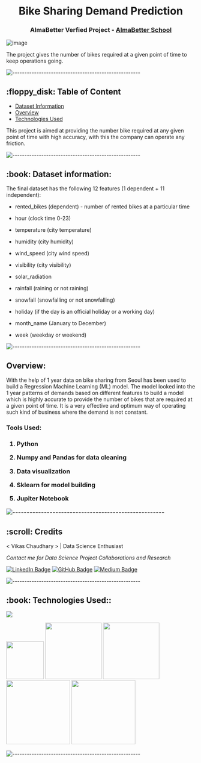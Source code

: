 <h1 align="center"> Bike Sharing Demand Prediction </h1>
<h3 align="center"> AlmaBetter Verfied Project - <a href="https://www.almabetter.com/"> AlmaBetter School </a> </h5>

![image](https://img.freepik.com/free-vector/bicycle-isometric-composition_98292-6968.jpg?w=740&t=st=1674133479~exp=1674134079~hmac=a753032aae8d1c6b4bf31375f3036157162044150348041bdc8626a5aa4939d5)

<p>The project gives the number of bikes required at a given point of time to keep operations going.</p>

![-----------------------------------------------------](https://raw.githubusercontent.com/andreasbm/readme/master/assets/lines/rainbow.png)

<h2> :floppy_disk: Table of Content</h2>

  * [Dataset Information](#dataset-information)
  * [Overview](#overview)
  * [Technologies Used](#technologies-used)

This project is aimed at providing the number bike required at any given point of time with high accuracy, with this the company can operate any friction.

![-----------------------------------------------------](https://raw.githubusercontent.com/andreasbm/readme/master/assets/lines/rainbow.png)



<h2> :book: Dataset information:</h2>

The final dataset has the following 12 features (1 dependent + 11 independent):

* rented_bikes (dependent) - number of rented bikes at a particular time

* hour (clock time 0-23)

* temperature (city temperature)

* humidity (city humidity)

* wind_speed (city wind speed)

* visibility (city visibility)

* solar_radiation

* rainfall (raining or not raining)

* snowfall (snowfalling or not snowfalling)

* holiday (if the day is an official holiday or a working day)

* month_name (January to December)

* week (weekday or weekend)

![-----------------------------------------------------](https://raw.githubusercontent.com/andreasbm/readme/master/assets/lines/rainbow.png)

<h2> Overview:</h2>

With the help of 1 year data on bike sharing from Seoul has been used to build a Regression Machine Learning (ML) model. The model looked into the 1 year patterns of demands based on different features to build a model which is highly accurate to provide the number of bikes that are required at a given point of time. It is a very effective and optimum way of operating such kind of business where the demand is not constant.


<h3> Tools Used: <h3>

1. Python

2. Numpy and Pandas for data cleaning

3. Data visualization

4. Sklearn for model building

5. Jupiter Notebook

![-----------------------------------------------------](https://raw.githubusercontent.com/andreasbm/readme/master/assets/lines/rainbow.png)

<!-- CREDITS -->
<h2 id="credits"> :scroll: Credits</h2>

< Vikas Chaudhary > | Data Science Enthusiast

<p> <i> Contact me for Data Science Project Collaborations and Research</i></p>


[![LinkedIn Badge](https://img.shields.io/badge/LinkedIn-0077B5?style=for-the-badge&logo=linkedin&logoColor=white)](www.linkedin.com/in/chvikas/)
[![GitHub Badge](https://img.shields.io/badge/GitHub-100000?style=for-the-badge&logo=github&logoColor=white)](https://github.com/chvikas)
[![Medium Badge](https://img.shields.io/badge/Medium-1DA1F2?style=for-the-badge&logo=medium&logoColor=white)](https://medium.com/@chvikas)


![-----------------------------------------------------](https://raw.githubusercontent.com/andreasbm/readme/master/assets/lines/rainbow.png)

<h2> :book: Technologies Used::</h2>

![](https://forthebadge.com/images/badges/made-with-python.svg)

[<img target="_blank" src="https://user-images.githubusercontent.com/32620288/139657460-40ef4562-76bd-43f5-bbca-47b6bd29863e.png" width=100>](https://numpy.org)    [<img target="_blank" src="https://upload.wikimedia.org/wikipedia/commons/thumb/e/ed/Pandas_logo.svg/450px-Pandas_logo.svg.png" width=150>](https://pandas.pydata.org)  [<img target="_blank" src="https://seaborn.pydata.org/_static/logo-wide-lightbg.svg" width=150>](https://seaborn.pydata.org) [<img target="_blank" src="https://matplotlib.org/_static/logo2_compressed.svg" width=170>](https://matplotlib.org)   [<img target="_blank" src="https://user-images.githubusercontent.com/32620288/137518674-f36c5ad3-3d64-4c7a-a07c-53f247750394.png" width=170>](https://colab.research.google.com/)

![-----------------------------------------------------](https://raw.githubusercontent.com/andreasbm/readme/master/assets/lines/rainbow.png)

